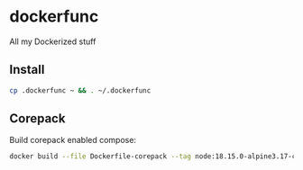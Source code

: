 # dockerfunc
All my Dockerized stuff

## Install

```sh
cp .dockerfunc ~ && . ~/.dockerfunc
```

## Corepack

Build corepack enabled compose:
```sh
docker build --file Dockerfile-corepack --tag node:18.15.0-alpine3.17-corepack .
```